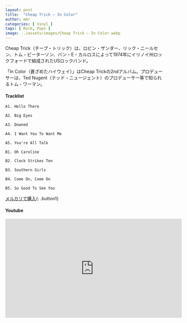 ```yaml
---
layout: post
title:  "Cheap Trick – In Color"
author: mmr
categories: [ Vinyl ]
tags: [ Rock, Pops ]
image: ../assets/images/Cheap Trick – In Color.webp
---
```


Cheap Trick（チープ・トリック）は、ロビン・ザンダー、リック・ニールセン、トム・ピーターソン、バン・E・カルロスによって1974年にイリノイ州ロックフォードで結成されたUSロックバンド。

「In Color（蒼ざめたハイウェイ）」はCheap Trickの2ndアルバム。プロデューサーは、Ted Nugent（テッド・ニュージェント）のプロデューサー等で知られるトム・ワーマン。

#### Tracklist
```md
A1. Hello There

A2. Big Eyes

A3. Downed

A4. I Want You To Want Me

A5. You're All Talk

B1. Oh Caroline

B2. Clock Strikes Ten

B3. Southern Girls

B4. Come On, Come On

B5. So Good To See You
```

[メルカリで購入](https://jp.mercari.com/item/m96486417042?afid=6142608987){: .button1}

#### Youtube
<iframe width="560" height="315" src="https://www.youtube.com/embed/Ha6vtOiRH-w?si=GH0i5wTjiIkuV3hT" title="YouTube video player" frameborder="0" allow="accelerometer; autoplay; clipboard-write; encrypted-media; gyroscope; picture-in-picture; web-share" referrerpolicy="strict-origin-when-cross-origin" allowfullscreen></iframe>